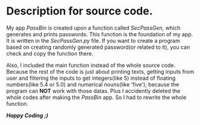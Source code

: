 # Description for source code.
My app *PassBin* is created upon a function called
*SecPassGen*, which generates and prints passwords.
This function is the foundation of my app. It is written
in the *SecPassGen.py* file. If you want to create
a program based on creating randomly generated
password(or related to it), you can check and copy the
function there.

Also, I included the main function instead of the whole source code.
Because the rest of the code is just about printing texts, getting
inputs from user and filtering the inputs to get integers(like 5) instead
of floating numbers(like 5.4 or 5.0) and numerical nouns(like 'five'); 
because the program can **NOT** work with those datas. Plus I accidently
deleted the whole codes after making the *PassBin* app. So I had to
rewrite the whole function.

***Happy Coding ;)***
